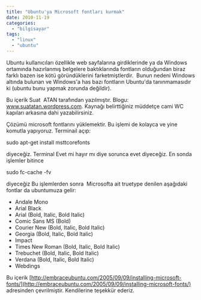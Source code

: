 ```yaml
---
title: "Ubuntu'ya Microsoft fontları kurmak"
date: 2010-11-19
categories: 
  - "bilgisayar"
tags: 
  - "linux"
  - "ubuntu"
---
```


Ubuntu kullanıcıları özellikle web sayfalarına girdiklerinde ya da Windows ortamında hazırlanmış belgelere baktıklarında fontların olduğundan biraz farklı bazen ise kötü göründüklerini farketmiştlerdir.  Bunun nedeni Windows altında bulunan ve Windows'a has bazı fontların Ubuntu'da tanınmamasıdır ki (ubuntu bunu yapmak zorunda değildir).

Bu içerik Suat  ATAN tarafından yazılmıştır. Blogu: www.suatatan.wordpress.com. Kaynağı belirttiğiniz müddetçe cami WC kapıları arkasına dahi yazabilirsiniz.

Çözümü microsoft fontlarını yüklemektir. Bu işlemi de kolayca ve yine komutla yapıyoruz. Terminail açıp:

sudo apt-get install msttcorefonts

diyeceğiz. Terminal Evet mi hayır mı diye sorunca evet diyeceğiz. En sonda işlemler bitince

sudo fc-cache -fv

diyeceğiz Bu işlemlerden sonra  Microsofta ait truetype denilen aşağıdaki fontlar da ubuntumuza gelir:

- Andale Mono
- Arial Black
- Arial (Bold, Italic, Bold Italic)
- Comic Sans MS (Bold)
- Courier New (Bold, Italic, Bold Italic)
- Georgia (Bold, Italic, Bold Italic)
- Impact
- Times New Roman (Bold, Italic, Bold Italic)
- Trebuchet (Bold, Italic, Bold Italic)
- Verdana (Bold, Italic, Bold Italic)
- Webdings

Bu içerik [http://embraceubuntu.com/2005/09/09/installing-microsoft-fonts/](http://embraceubuntu.com/2005/09/09/installing-microsoft-fonts/) adresinden çevrilmiştir. Kendilerine teşekkür ederiz.
